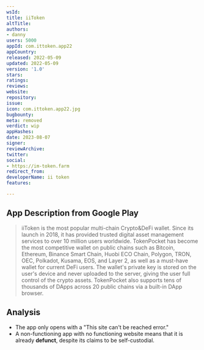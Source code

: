 ```yaml
---
wsId: 
title: iiToken
altTitle: 
authors:
- danny
users: 5000
appId: com.ittoken.app22
appCountry: 
released: 2022-05-09
updated: 2022-05-09
version: '1.0'
stars: 
ratings: 
reviews: 
website: 
repository: 
issue: 
icon: com.ittoken.app22.jpg
bugbounty: 
meta: removed
verdict: wip
appHashes: 
date: 2023-08-07
signer: 
reviewArchive: 
twitter: 
social:
- https://im-token.farm
redirect_from: 
developerName: ii token
features: 

---
```


## App Description from Google Play

> iiToken is the most popular multi-chain Crypto&DeFi wallet. Since its launch in 2018, it has provided trusted digital asset management services to over 10 million users worldwide. TokenPocket has become the most competitive wallet on public chains such as Bitcoin, Ethereum, Binance Smart Chain, Huobi ECO Chain, Polygon, TRON, OEC, Polkadot, Kusama, EOS, and Layer 2, as well as a must-have wallet for current DeFi users. The wallet's private key is stored on the user's device and never uploaded to the server, giving the user full control of the crypto assets. TokenPocket also supports tens of thousands of DApps across 20 public chains via a built-in DApp browser.

## Analysis 

- The app only opens with a "This site can't be reached error." 
- A non-functioning app with no functioning website means that it is already **defunct**, despite its claims to be self-custodial.
